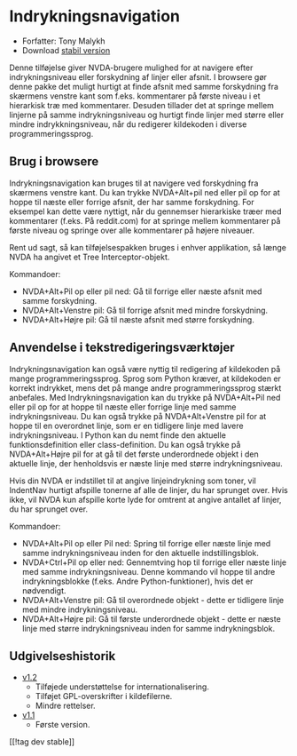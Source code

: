 # Indrykningsnavigation #

* Forfatter: Tony Malykh
* Download [stabil version][1]

Denne tilføjelse giver NVDA-brugere mulighed for at navigere efter
indrykningsniveau eller forskydning af linjer eller afsnit. I browsere gør
denne pakke det muligt hurtigt at finde afsnit med samme forskydning fra
skærmens venstre kant som f.eks. kommentarer på første niveau i et
hierarkisk træ med kommentarer. Desuden tillader det at springe mellem
linjerne på samme indrykningsniveau og hurtigt finde linjer med større eller
mindre indrykkningsniveau, når du redigerer kildekoden i diverse
programmeringssprog.

## Brug i browsere
Indrykningsnavigation kan bruges til at navigere ved forskydning fra
skærmens venstre kant. Du kan trykke NVDA+Alt+pil ned eller pil op for at
hoppe til næste eller forrige afsnit, der har samme forskydning. For
eksempel kan dette være nyttigt, når du gennemser hierarkiske træer med
kommentarer (f.eks. På reddit.com) for at springe mellem kommentarer på
første niveau og springe over alle kommentarer på højere niveauer.

Rent ud sagt, så kan tilføjelsespakken bruges i enhver applikation, så længe
NVDA ha angivet et Tree Interceptor-objekt.

Kommandoer:

* NVDA+Alt+Pil op eller pil ned: Gå til forrige eller næste afsnit med samme
  forskydning.
* NVDA+Alt+Venstre pil: Gå til forrige afsnit med mindre forskydning.
* NVDA+Alt+Højre pil: Gå til næste afsnit med større forskydning.

## Anvendelse i tekstredigeringsværktøjer
Indrykningsnavigation kan også være nyttig til redigering af kildekoden på
mange programmeringssprog. Sprog som Python kræver, at kildekoden er korrekt
indrykket, mens det på mange andre programmeringssprog stærkt anbefales. Med
Indrykningsnavigation kan du trykke på NVDA+Alt+Pil ned eller pil op for at
hoppe til næste eller forrige linje med samme indrykningsniveau. Du kan også
trykke på NVDA+Alt+Venstre pil for at hoppe til en overordnet linje, som er
en tidligere linje med lavere indrykningsniveau. I Python kan du nemt finde
den aktuelle funktionsdefinition eller class-definition. Du kan også trykke
på NVDA+Alt+Højre pil for at gå til det første underordnede objekt i den
aktuelle linje, der henholdsvis er næste linje med større indrykningsniveau.

Hvis din NVDA er indstillet til at angive linjeindrykning som toner, vil
IndentNav hurtigt afspille tonerne af alle de linjer, du har sprunget
over. Hvis ikke, vil NVDA kun afspille korte lyde for omtrent at angive
antallet af linjer, du har sprunget over.

Kommandoer:

* NVDA+Alt+Pil op eller Pil ned: Spring til forrige eller næste linje med
  samme indrykningsniveau inden for den aktuelle indstillingsblok.
* NVDA+Ctrl+Pil op eller ned: Gennemtving hop til forrige eller næste linje
  med samme indrykningsniveau. Denne kommando vil hoppe til andre
  indrykningsblokke (f.eks. Andre Python-funktioner), hvis det er
  nødvendigt.
* NVDA+Alt+Venstre pil: Gå til overordnede objekt - dette er tidligere linje
  med mindre indrykningsniveau.
* NVDA+Alt+Højre pil: Gå til første underordnede objekt - dette er næste
  linje med større indrykningsniveau inden for samme indrykningsblok.

## Udgivelseshistorik
* [v1.2](https://github.com/mltony/nvda-indent-nav/raw/master/releases/IndentNav-1.2.nvda-addon)
  * Tilføjede understøttelse for internationalisering.
  * Tilføjet GPL-overskrifter i kildefilerne.
  * Mindre rettelser.
* [v1.1](https://github.com/mltony/nvda-indent-nav/raw/master/releases/IndentNav-1.1.nvda-addon)
  * Første version.

[[!tag dev stable]]

[1]: https://www.nvaccess.org/addonStore/legacy?file=indentnav
